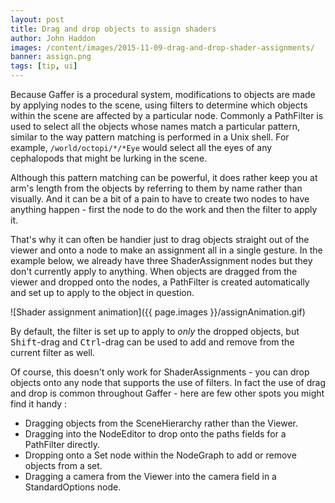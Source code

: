 ```yaml
---
layout: post
title: Drag and drop objects to assign shaders
author: John Haddon
images: /content/images/2015-11-09-drag-and-drop-shader-assignments/
banner: assign.png
tags: [tip, ui]
---
```


Because Gaffer is a procedural system, modifications to objects are made by applying nodes to the scene, using filters to determine which objects within the scene are affected by a particular node. Commonly a PathFilter is used to select all the objects whose names match a particular pattern, similar to the way pattern matching is performed in a Unix shell. For example, `/world/octopi/*/*Eye` would select all the eyes of any cephalopods that might be lurking in the scene.

Although this pattern matching can be powerful, it does rather keep you at arm's length from the objects by referring to them by name rather than visually. And it can be a bit of a pain to have to create two nodes to have anything happen - first the node to do the work and then the filter to apply it.

That's why it can often be handier just to drag objects straight out of the viewer and onto a node to make an assignment all in a single gesture. In the example below, we already have three ShaderAssignment nodes but they don't currently apply to anything. When objects are dragged from the viewer and dropped onto the nodes, a PathFilter is created automatically and set up to apply to the object in question.

![Shader assignment animation]({{ page.images }}/assignAnimation.gif)

By default, the filter is set up to apply to _only_ the dropped objects, but <kbd>Shift</kbd>-drag and <kbd>Ctrl</kbd>-drag can be used to add and remove from the current filter as well.

Of course, this doesn't only work for ShaderAssignments - you can drop objects onto any node that supports the use of filters. In fact the use of drag and drop is common throughout Gaffer - here are few other spots you might find it handy :

- Dragging objects from the SceneHierarchy rather than the Viewer.
- Dragging into the NodeEditor to drop onto the paths fields for a PathFilter directly.
- Dropping onto a Set node within the NodeGraph to add or remove objects from a set.
- Dragging a camera from the Viewer into the camera field in a StandardOptions node.
